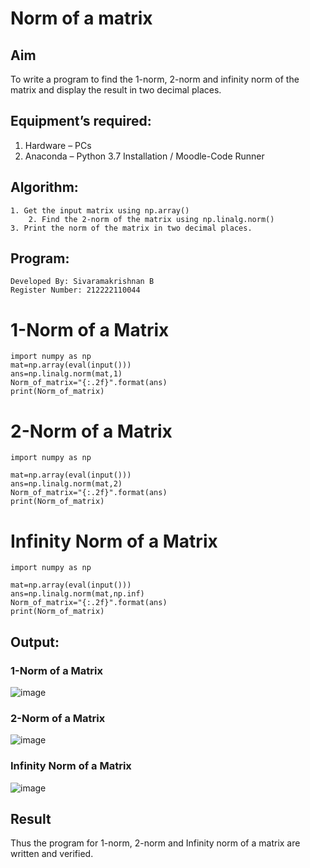 # Norm of a matrix

## Aim
To write a program to find the 1-norm, 2-norm and infinity norm of the matrix and display the result in two decimal places.

## Equipment’s required:
1.	Hardware – PCs
2.	Anaconda – Python 3.7 Installation / Moodle-Code Runner

## Algorithm:
	1. Get the input matrix using np.array()   
        2. Find the 2-norm of the matrix using np.linalg.norm()
	3. Print the norm of the matrix in two decimal places.

## Program:
```
Developed By: Sivaramakrishnan B
Register Number: 212222110044
```

# 1-Norm of a Matrix
```
import numpy as np
mat=np.array(eval(input()))
ans=np.linalg.norm(mat,1)
Norm_of_matrix="{:.2f}".format(ans)
print(Norm_of_matrix)
```

# 2-Norm of a Matrix
```
import numpy as np

mat=np.array(eval(input()))
ans=np.linalg.norm(mat,2)
Norm_of_matrix="{:.2f}".format(ans)
print(Norm_of_matrix)
```

# Infinity Norm of a Matrix
```
import numpy as np

mat=np.array(eval(input()))
ans=np.linalg.norm(mat,np.inf)
Norm_of_matrix="{:.2f}".format(ans)
print(Norm_of_matrix)
```
## Output:

### 1-Norm of a Matrix
![image](https://github.com/SivaramakrishnanBaskar/Norm-of-a-matrix/assets/119476322/3fb7bd81-47a2-41d8-b046-6bc8c520dc1f)

### 2-Norm of a Matrix
![image](https://github.com/SivaramakrishnanBaskar/Norm-of-a-matrix/assets/119476322/3a063c43-96b6-4f04-b3ee-6f6c1f35f5da)


### Infinity Norm of a Matrix
![image](https://github.com/SivaramakrishnanBaskar/Norm-of-a-matrix/assets/119476322/1d3978d9-80d8-4405-a6c5-cd0aafea35b7)

## Result
Thus the program for 1-norm, 2-norm and Infinity norm of a matrix are written and verified.
